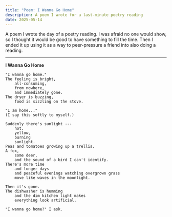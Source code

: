 ```yaml
---
title: "Poem: I Wanna Go Home"
description: A poem I wrote for a last-minute poetry reading
date: 2025-05-14
---
```


A poem I wrote the day of a poetry reading. I was afraid no one would show, so I thought it would be good to have something to fill the time. Then I ended it up using it as a way to peer-pressure a friend into also doing a reading.

---

**I Wanna Go Home**

```
"I wanna go home."
The feeling is bright,
    all-consuming,
    from nowhere,
    and immediately gone.
The dryer is buzzing,
    food is sizzling on the stove.

"I am home..."
(I say this softly to myself.)

Suddenly there's sunlight ---
    hot,
    yellow,
    burning
    sunlight.
Peas and tomatoes growing up a trellis.
A fox,
    some deer,
    and the sound of a bird I can't identify.
There's more time
    and longer days
    and peaceful evenings watching overgrown grass
    move like waves in the moonlight.

Then it's gone.
The dishwasher is humming
    and the dim kitchen light makes
    everything look artificial.

"I wanna go home?" I ask.
```
